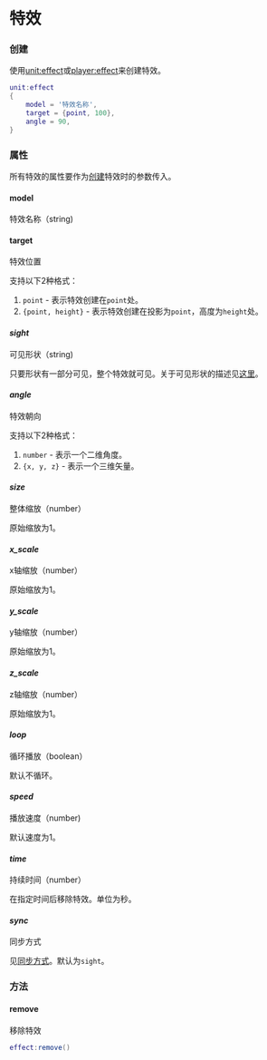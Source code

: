 # 特效

### 创建
使用[unit:effect]或[player:effect]来创建特效。

```lua
unit:effect
{
    model = '特效名称',
    target = {point, 100},
    angle = 90,
}
```

### 属性
所有特效的属性要作为[创建]特效时的参数传入。

#### model
特效名称（string)

#### target
特效位置

支持以下2种格式：
1. `point` - 表示特效创建在`point`处。
2. `{point, height}` - 表示特效创建在投影为`point`，高度为`height`处。

#### *sight*
可见形状（string)

只要形状有一部分可见，整个特效就可见。关于可见形状的描述见[这里][可见形状]。

#### *angle*
特效朝向

支持以下2种格式：
1. `number` - 表示一个二维角度。
2. `{x, y, z}` - 表示一个三维矢量。

#### *size*
整体缩放（number）

原始缩放为1。

#### *x_scale*
x轴缩放（number）

原始缩放为1。

#### *y_scale*
y轴缩放（number）

原始缩放为1。

#### *z_scale*
z轴缩放（number）

原始缩放为1。

#### *loop*
循环播放（boolean）

默认不循环。

#### *speed*
播放速度（number)

默认速度为1。

#### *time*
持续时间（number）

在指定时间后移除特效。单位为秒。

#### *sync*
同步方式

见[同步方式]。默认为`sight`。

### 方法

#### remove
移除特效

```lua
effect:remove()
```

[创建]: /ac/api/effect?id=创建
[可见形状]: /ac/game/可见形状
[同步方式]: /ac/game/同步方式
[unit:effect]: /ac/api/unit?id=effect
[player:effect]: /ac/api/player?id=effect
